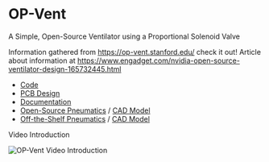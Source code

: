 # OP-Vent
A Simple, Open-Source Ventilator using a Proportional Solenoid Valve

Information gathered from https://op-vent.stanford.edu/ check it out!
Article about information at https://www.engadget.com/nvidia-open-source-ventilator-design-165732445.html

- [Code](/code)
- [PCB Design](/OPVentPCB_V2.2)
- [Documentation](https://op-vent.stanford.edu/docs/need.html)
- [Open-Source Pneumatics](https://op-vent.stanford.edu/open-source_pneumatics.html) / [CAD Model](/models/op-vent_open-source-components.STEP)
- [Off-the-Shelf Pneumatics](https://op-vent.stanford.edu/off-the-shelf_pneumatics.html) / [CAD Model](/models/op-vent_off-the-shelf-components.STEP)

Video Introduction

![OP-Vent Video Introduction](https://img.youtube.com/vi/vAR43ow1w0Q/0.jpg)
